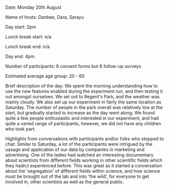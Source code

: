 Date: Monday 20th August

Name of hosts: Danbee, Dara, Sarayu

Day start: 2pm

Lunch break start: n/a

Lunch break end: n/a

Day end: 4pm

Number of participants: 9 consent forms but 8 follow-up surveys

Estimated average age group: 20 - 60

Brief description of the day: We spent the morning understanding how to use the new features enabled during the experiment run, and then testing it out amongst ourselves. We set out to Regent's Park, and the weather was mainly cloudy. We also set up our experiment in fairly the same location as Saturday. The number of people in the park overall was relatively low at the start, but gradually started to increase as the day went along. We found quite a few people enthusiastic and interested in our experiment, and had quite a varied range of participants, however, we did not have any children who took part.

Highlights from conversations with participants and/or folks who stopped to chat: Similar to Saturday, a lot of the participants were intrigued by the uasage and application of our data by companies in marketing and advertising. One of the ladies had watched an interesting documentary about scientists from different fields working in other scientific fields which they hadn;t experienced before. This was great as it started a conversation about the 'segregation' of different fields within science, and how science must be brought out of the lab and into 'the wild', for everyone to get involved in, other scientists as well as the general public. 
